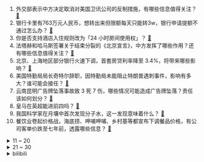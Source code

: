 1. 外交部表示中方决定取消对美国卫讯公司的反制措施，有哪些信息值得关注？ [:link:](https://www.zhihu.com/question/662277295)
2. 银行卡里有763万元人民币，想转出来但限额每天只能转3w，银行申请提额不通过怎么办？ [:link:](https://www.zhihu.com/question/662342815)
3. 你是否支持酒店入住规则改为「24 小时房间使用权」？ [:link:](https://www.zhihu.com/question/661942109)
4. 法塔赫和哈马斯签署关于结束分裂的《北京宣言》，中方发挥了哪些作用？还有哪些信息值得关注？ [:link:](https://www.zhihu.com/question/662356140)
5. 北京、上海地区部分银行火速下调，首套房贷利率降至 3.4%，将带来哪些影响？ [:link:](https://www.zhihu.com/question/662379142)
6. 美国特勤局局长奇特尔辞职，因特勤局未能阻止特朗普遇刺事件，影响有多大？谁可能会接任？ [:link:](https://www.zhihu.com/question/662404599)
7. 云南昆明广告牌坠落事故致 3 死 7 伤，哪些情况可能造成广告牌坠落？责任该如何划分？ [:link:](https://www.zhihu.com/question/662370135)
8. 皇马在英超能进前四吗？ [:link:](https://www.zhihu.com/question/661739743)
9. 我国科学家在月壤中首次发现分子水，这一发现意味着什么？ [:link:](https://www.zhihu.com/question/662387263)
10. 餐饮业卷起价格战，海底捞、呷哺呷哺、乡村基等都宣布下调餐品价格，有公司客单价跌至七年前，透露哪些信息？ [:link:](https://www.zhihu.com/question/662355628)
<details>
<summary>11 ~ 20</summary>

11. 《亮剑》中3600颗手榴弹就报销一个山崎大队，李家坡的打法荒诞吗？ [:link:](https://www.zhihu.com/question/656325032)
12. 研究称每天服用复合维生素不会延长寿命，还可能增加死亡风险，为什么会如此？研究结果可能由哪些因素导致？ [:link:](https://www.zhihu.com/question/662171082)
13. 为什么申奥的城市越来越少？你怎么看举办奥运会给一个城市带来的价值？ [:link:](https://www.zhihu.com/question/661762100)
14. 足球比赛中，为什么不允许脱衣庆祝？ [:link:](https://www.zhihu.com/question/439916035)
15. 杭州女生高考 602 分去职业技术大学，称被该校 98% 的就业率给吸引了，如何看待这一选择？ [:link:](https://www.zhihu.com/question/662342256)
16. 跳水为什么几乎全世界都玩不过中国？ [:link:](https://www.zhihu.com/question/662265270)
17. 如何看待大疆推出的骑行配件 DJI AVINOX？会「暴击」电动车行业吗？ [:link:](https://www.zhihu.com/question/660500104)
18. 中国历史上防御性最好的城市是哪座？ [:link:](https://www.zhihu.com/question/658989011)
19. 工作中，领导给你安排一下任务，过了一段时间，你书面跟领导汇报进度，领导不回复你、不搭理你，怎么办？ [:link:](https://www.zhihu.com/question/662083357)
20. 国产车的崛起给我们带来什么好处？ [:link:](https://www.zhihu.com/question/620117759)
</details>
<details>
<summary>21 ~ 30</summary>

21. 深圳「直升机送器官被指特权」事件新进展，患者系「普通退休工人」，如何看待此事？直升机转运器官有何条件？ [:link:](https://www.zhihu.com/question/662344864)
22. 晚上做有氧运动，跑步合适还是打篮球合适呢？ [:link:](https://www.zhihu.com/question/662143739)
23. 《红楼梦》中有哪些细节低调地描写了贾府的奢华？ [:link:](https://www.zhihu.com/question/661066131)
24. 新手开车是走国道安全，还是高速安全? [:link:](https://www.zhihu.com/question/658342531)
25. 2024 LPL 夏季赛WBG 1:2 BLG，如何评价这场比赛？ [:link:](https://www.zhihu.com/question/662394603)
26. 飞花令挑战|你会如何创作包含「春」字的诗句？ [:link:](https://www.zhihu.com/question/662138851)
27. 女子称因学历低被判去高危妊娠门诊，这是一种学历歧视吗？学历低是高危因素之一吗？ [:link:](https://www.zhihu.com/question/662350319)
28. 预算 3 到 4k，要求像素突出、续航好的性价比手机，可以分享一下些吗？ [:link:](https://www.zhihu.com/question/662334695)
29. 娃哈哈声明「宗馥莉决定继续履行娃哈哈集团的相关管理职责」，对企业的发展将带来哪些影响？ [:link:](https://www.zhihu.com/question/662307343)
30. 你希望在知乎看到怎样的「核工业」科普？对于我国核工业，你有哪些好奇？ [:link:](https://www.zhihu.com/question/660810038)
</details><details>
<summary>bilibili</summary>

</details>